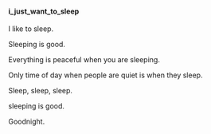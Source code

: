 #### i_just_want_to_sleep

I like to sleep.

Sleeping is good.

Everything is peaceful when you are sleeping.

Only time of day when people are quiet is when they sleep.

Sleep, sleep, sleep.

sleeping is good.

Goodnight.
